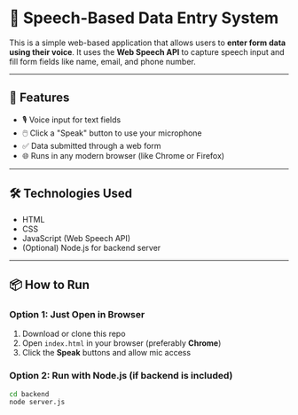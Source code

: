# 🎤 Speech-Based Data Entry System

This is a simple web-based application that allows users to **enter form data using their voice**. It uses the **Web Speech API** to capture speech input and fill form fields like name, email, and phone number.

---

## 🚀 Features

- 🎙️ Voice input for text fields
- 🖱️ Click a "Speak" button to use your microphone
- ✅ Data submitted through a web form
- 🌐 Runs in any modern browser (like Chrome or Firefox)

---

## 🛠️ Technologies Used

- HTML
- CSS
- JavaScript (Web Speech API)
- (Optional) Node.js for backend server

---

## 📦 How to Run

### Option 1: Just Open in Browser
1. Download or clone this repo
2. Open `index.html` in your browser (preferably **Chrome**)
3. Click the **Speak** buttons and allow mic access

### Option 2: Run with Node.js (if backend is included)
```bash
cd backend
node server.js
